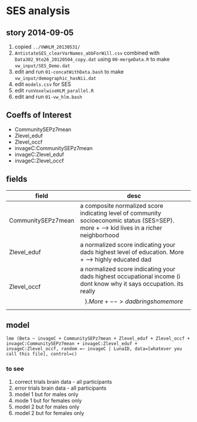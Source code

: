 # SES analysis

## story 2014-09-05 
 1. copied `../VWHLM_20130531/`
 1. `AntistateSES_clearVarNames_abbForWill.csv` combined with `Data302_9to26_20120504_copy.dat` using `00-mergeData.R` to make `vw_input/SES_Demo.dat`
 1. edit and run `01-concatWithData.bash` to make `vw_input/demographic_hasNii.dat`
 1. edit `models.csv` for SES
 1. edit `runVoxelwiseHLM_parallel.R`
 1. edit and run `01-vw_hlm.bash` 

## Coeffs of Interest

 * CommunitySEPz7mean
 * Zlevel_eduf
 * Zlevel_occf
 * invageC:CommunitySEPz7mean
 * invageC:Zlevel_eduf
 * invageC:Zlevel_occf

## fields

|field               | desc|
|--------------------|------------------|
|CommunitySEPz7mean  | a composite normalized score indicating level of community socioeconomic status (SES=SEP).  more + --> kid lives in a richer neighborhood|
|Zlevel_eduf         | a normalized score indicating your dads highest level of education.  More + --> highly educated dad|
|Zlevel_occf         | a normalized score indicating your dads highest occupational income (i dont know why it says occupation.  its really $$).  More + --> dad brings home more $$|



## model
`lme (Beta ~ invageC + CommunitySEPz7mean + Zlevel_eduf + Zlevel_occf + invageC:CommunitySEPz7mean + invageC:Zlevel_eduf + invageC:Zlevel_occf, random =~ invageC | LunaID, data=[whatever you call this file], control=c)`

### to see

1) correct trials brain data - all participants
2) error trials brain data - all participants
3) model 1 but for males only
4) mode 1 but for females only
5) model 2 but for males only
6) model 2 but for females only
